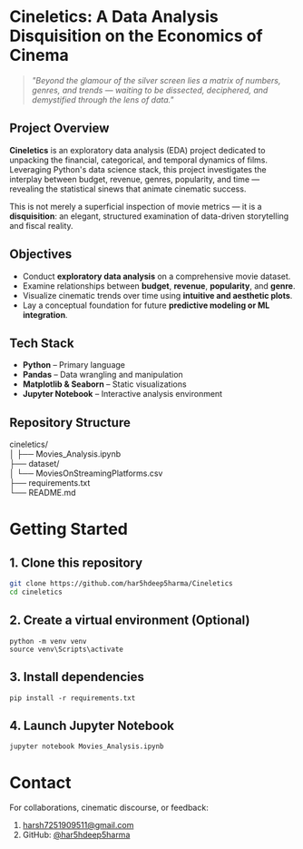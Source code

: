 # Cineletics: A Data Analysis Disquisition on the Economics of Cinema

> *"Beyond the glamour of the silver screen lies a matrix of numbers, genres, and trends — waiting to be dissected, deciphered, and demystified through the lens of data."*

## Project Overview

**Cineletics** is an exploratory data analysis (EDA) project dedicated to unpacking the financial, categorical, and temporal dynamics of films. Leveraging Python's data science stack, this project investigates the interplay between budget, revenue, genres, popularity, and time — revealing the statistical sinews that animate cinematic success.

This is not merely a superficial inspection of movie metrics — it is a **disquisition**: an elegant, structured examination of data-driven storytelling and fiscal reality.

## Objectives

- Conduct **exploratory data analysis** on a comprehensive movie dataset.
- Examine relationships between **budget**, **revenue**, **popularity**, and **genre**.
- Visualize cinematic trends over time using **intuitive and aesthetic plots**.
- Lay a conceptual foundation for future **predictive modeling or ML integration**.

## Tech Stack

- **Python** – Primary language
- **Pandas** – Data wrangling and manipulation
- **Matplotlib & Seaborn** – Static visualizations
- **Jupyter Notebook** – Interactive analysis environment

## Repository Structure

cineletics/     
│
├── Movies_Analysis.ipynb     
├── dataset/     
│   └── MoviesOnStreamingPlatforms.csv                
├── requirements.txt             
└── README.md                    


# Getting Started

## 1. Clone this repository
```bash
git clone https://github.com/har5hdeep5harma/Cineletics
cd cineletics
```

## 2. Create a virtual environment (Optional) 
```
python -m venv venv
source venv\Scripts\activate
```

## 3. Install dependencies
```
pip install -r requirements.txt
```

## 4. Launch Jupyter Notebook
```
jupyter notebook Movies_Analysis.ipynb
```

# Contact

For collaborations, cinematic discourse, or feedback:
1. harsh7251909511@gmail.com
2. GitHub: [@har5hdeep5harma](https://github.com/har5hdeep5harma)



